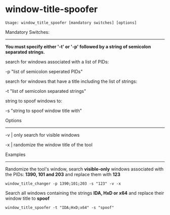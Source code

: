 # window-title-spoofer

`Usage: window_title_spoofer [mandatory switches] [options]`

Mandatory Switches:

---

**You must specify either '-t' or '-p' followed by a string of semicolon separated strings.**

search for windows associated with a list of PIDs:

-p "list of semicolon seperated PIDs"

search for windows that have a title including the list of strings:

-t "list of semicolon separated strings"

string to spoof windows to:

-s "string to spoof window title with"

Options

---

-v | only search for visible windows

-x | randomize the window title of the tool


Examples

---
Randomize the tool's window, search **visible-only** windows associated with the PIDs: **1390, 101 and 203** and replace them with **123**

`window_title_changer -p 1390;101;203 -s "123" -v -x`

Search all windows containing the strings **IDA, HxD or x64** and replace their window title to **spoof**

`window_title_spoofer -t "IDA;HxD;x64" -s "spoof"`
